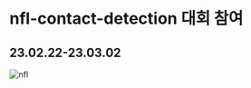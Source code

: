 # nfl-contact-detection 대회 참여
## 23.02.22-23.03.02
![nfl](https://user-images.githubusercontent.com/103908794/222314397-a46d1f5e-45d6-4e16-932a-69e72d1d8fb7.gif)

